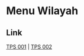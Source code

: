 # Menu Wilayah

## Link

[TPS 001](https://github.com/gigit-pemilu/pemilu-2024-92-papua-barat/tree/main/pilpres/hitung-suara/sub/92-papua-barat/sub/03-fak-fak/sub/02-fak-fak-barat/sub/2002-kiat/sub/001-tps)
 | 
[TPS 002](https://github.com/gigit-pemilu/pemilu-2024-92-papua-barat/tree/main/pilpres/hitung-suara/sub/92-papua-barat/sub/03-fak-fak/sub/02-fak-fak-barat/sub/2002-kiat/sub/002-tps)

